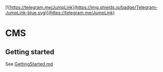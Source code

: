 [![https://telegram.me/JumpLink](https://img.shields.io/badge/Telegram-JumpLink-blue.svg)](https://telegram.me/JumpLink)
# CMS
## Getting started
See [GettingStarted.md](/public/sites/docs/GettingStarted.md)
